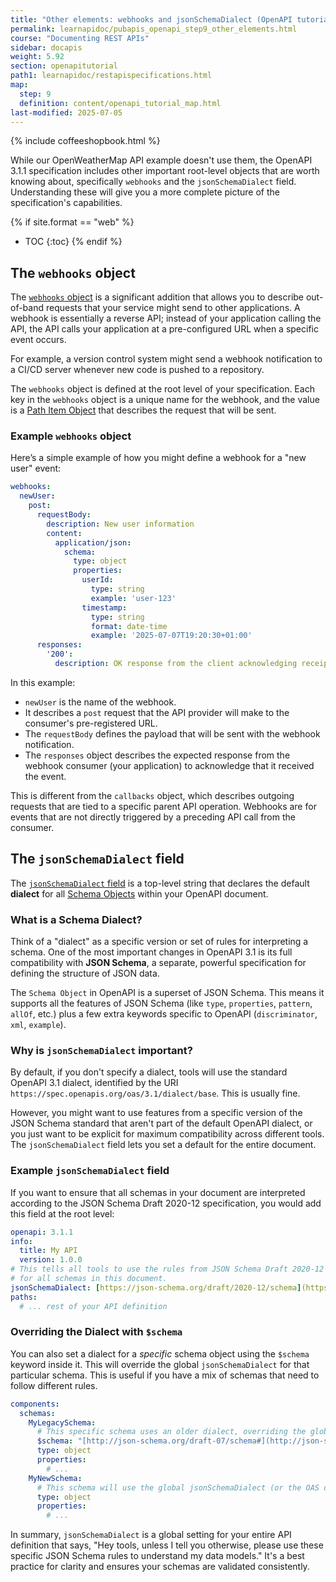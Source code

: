 ```yaml
---
title: "Other elements: webhooks and jsonSchemaDialect (OpenAPI tutorial)"
permalink: learnapidoc/pubapis_openapi_step9_other_elements.html
course: "Documenting REST APIs"
sidebar: docapis
weight: 5.92
section: openapitutorial
path1: learnapidoc/restapispecifications.html
map:
  step: 9
  definition: content/openapi_tutorial_map.html
last-modified: 2025-07-05
---
```


{% include coffeeshopbook.html %}

While our OpenWeatherMap API example doesn't use them, the OpenAPI 3.1.1 specification includes other important root-level objects that are worth knowing about, specifically `webhooks` and the `jsonSchemaDialect` field. Understanding these will give you a more complete picture of the specification's capabilities.

{% if site.format == "web" %}
* TOC
{:toc}
{% endif %}

## The `webhooks` object

The [`webhooks` object](https://github.com/OAI/OpenAPI-Specification/blob/main/versions/3.1.1.md#oas-webhooks) is a significant addition that allows you to describe out-of-band requests that your service might send to other applications. A webhook is essentially a reverse API; instead of your application calling the API, the API calls your application at a pre-configured URL when a specific event occurs.

For example, a version control system might send a webhook notification to a CI/CD server whenever new code is pushed to a repository.

The `webhooks` object is defined at the root level of your specification. Each key in the `webhooks` object is a unique name for the webhook, and the value is a [Path Item Object](https://github.com/OAI/OpenAPI-Specification/blob/main/versions/3.1.1.md#pathItemObject) that describes the request that will be sent.

### Example `webhooks` object

Here’s a simple example of how you might define a webhook for a "new user" event:

```yaml
webhooks:
  newUser:
    post:
      requestBody:
        description: New user information
        content:
          application/json:
            schema:
              type: object
              properties:
                userId:
                  type: string
                  example: 'user-123'
                timestamp:
                  type: string
                  format: date-time
                  example: '2025-07-07T19:20:30+01:00'
      responses:
        '200':
          description: OK response from the client acknowledging receipt of the webhook.
```

In this example:

* `newUser` is the name of the webhook.
* It describes a `post` request that the API provider will make to the consumer's pre-registered URL.
* The `requestBody` defines the payload that will be sent with the webhook notification.
* The `responses` object describes the expected response from the webhook consumer (your application) to acknowledge that it received the event.

This is different from the `callbacks` object, which describes outgoing requests that are tied to a specific parent API operation. Webhooks are for events that are not directly triggered by a preceding API call from the consumer.

## The `jsonSchemaDialect` field

<!-- I've expanded this section significantly based on your request for clarification. -->

The [`jsonSchemaDialect` field](https://github.com/OAI/OpenAPI-Specification/blob/main/versions/3.1.1.md#oas-json-schema-dialect) is a top-level string that declares the default **dialect** for all [Schema Objects](https://github.com/OAI/OpenAPI-Specification/blob/main/versions/3.1.1.md#schemaObject) within your OpenAPI document.

### What is a Schema Dialect?

Think of a "dialect" as a specific version or set of rules for interpreting a schema. One of the most important changes in OpenAPI 3.1 is its full compatibility with **JSON Schema**, a separate, powerful specification for defining the structure of JSON data.

The `Schema Object` in OpenAPI is a superset of JSON Schema. This means it supports all the features of JSON Schema (like `type`, `properties`, `pattern`, `allOf`, etc.) plus a few extra keywords specific to OpenAPI (`discriminator`, `xml`, `example`).

### Why is `jsonSchemaDialect` important?

By default, if you don't specify a dialect, tools will use the standard OpenAPI 3.1 dialect, identified by the URI `https://spec.openapis.org/oas/3.1/dialect/base`. This is usually fine.

However, you might want to use features from a specific version of the JSON Schema standard that aren't part of the default OpenAPI dialect, or you just want to be explicit for maximum compatibility across different tools. The `jsonSchemaDialect` field lets you set a default for the entire document.

### Example `jsonSchemaDialect` field

If you want to ensure that all schemas in your document are interpreted according to the JSON Schema Draft 2020-12 specification, you would add this field at the root level:

```yaml
openapi: 3.1.1
info:
  title: My API
  version: 1.0.0
# This tells all tools to use the rules from JSON Schema Draft 2020-12 by default
# for all schemas in this document.
jsonSchemaDialect: [https://json-schema.org/draft/2020-12/schema](https://json-schema.org/draft/2020-12/schema)
paths:
  # ... rest of your API definition
```

### Overriding the Dialect with `$schema`

You can also set a dialect for a *specific* schema object using the `$schema` keyword inside it. This will override the global `jsonSchemaDialect` for that particular schema. This is useful if you have a mix of schemas that need to follow different rules.

```yaml
components:
  schemas:
    MyLegacySchema:
      # This specific schema uses an older dialect, overriding the global default.
      $schema: "[http://json-schema.org/draft-07/schema#](http://json-schema.org/draft-07/schema#)"
      type: object
      properties:
        # ...
    MyNewSchema:
      # This schema will use the global jsonSchemaDialect (or the OAS default if not set).
      type: object
      properties:
        # ...
```

In summary, `jsonSchemaDialect` is a global setting for your entire API definition that says, "Hey tools, unless I tell you otherwise, please use these specific JSON Schema rules to understand my data models." It's a best practice for clarity and ensures your schemas are validated consistently.


